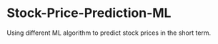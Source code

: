 # Stock-Price-Prediction-ML
Using different ML algorithm to predict stock prices in the short term.
